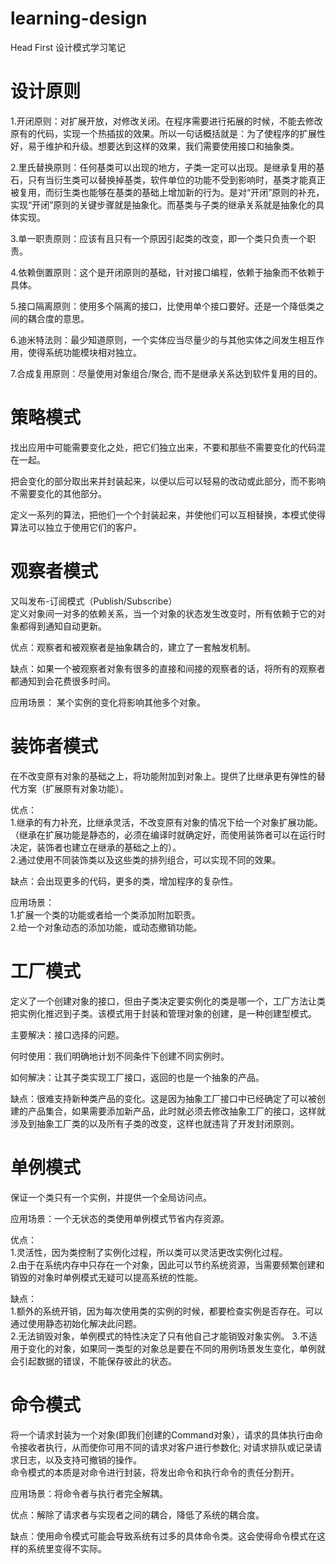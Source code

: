 # learning-design
Head First 设计模式学习笔记

# 设计原则
1.开闭原则：对扩展开放，对修改关闭。在程序需要进行拓展的时候，不能去修改原有的代码，实现一个热插拔的效果。所以一句话概括就是：为了使程序的扩展性好，易于维护和升级。想要达到这样的效果，我们需要使用接口和抽象类。  

2.里氏替换原则：任何基类可以出现的地方，子类一定可以出现。是继承复用的基石，只有当衍生类可以替换掉基类，软件单位的功能不受到影响时，基类才能真正被复用，而衍生类也能够在基类的基础上增加新的行为。是对“开闭”原则的补充，实现“开闭”原则的关键步骤就是抽象化。而基类与子类的继承关系就是抽象化的具体实现。  

3.单一职责原则：应该有且只有一个原因引起类的改变，即一个类只负责一个职责。  

4.依赖倒置原则：这个是开闭原则的基础，针对接口编程，依赖于抽象而不依赖于具体。  

5.接口隔离原则：使用多个隔离的接口，比使用单个接口要好。还是一个降低类之间的耦合度的意思。  

6.迪米特法则：最少知道原则，一个实体应当尽量少的与其他实体之间发生相互作用，使得系统功能模块相对独立。  

7.合成复用原则：尽量使用对象组合/聚合, 而不是继承关系达到软件复用的目的。  

# 策略模式
找出应用中可能需要变化之处，把它们独立出来，不要和那些不需要变化的代码混在一起。  

把会变化的部分取出来并封装起来，以便以后可以轻易的改动或此部分，而不影响不需要变化的其他部分。  

定义一系列的算法，把他们一个个封装起来，并使他们可以互相替换，本模式使得算法可以独立于使用它们的客户。  

# 观察者模式
又叫发布-订阅模式（Publish/Subscribe）  
定义对象间一对多的依赖关系，当一个对象的状态发生改变时，所有依赖于它的对象都得到通知自动更新。  

优点：观察者和被观察者是抽象耦合的，建立了一套触发机制。  

缺点：如果一个被观察者对象有很多的直接和间接的观察者的话，将所有的观察者都通知到会花费很多时间。  

应用场景： 某个实例的变化将影响其他多个对象。  

# 装饰者模式
在不改变原有对象的基础之上，将功能附加到对象上。提供了比继承更有弹性的替代方案（扩展原有对象功能）。  

优点：  
1.继承的有力补充，比继承灵活，不改变原有对象的情况下给一个对象扩展功能。（继承在扩展功能是静态的，必须在编译时就确定好，而使用装饰者可以在运行时决定，装饰者也建立在继承的基础之上的）。  
2.通过使用不同装饰类以及这些类的排列组合，可以实现不同的效果。  

缺点：会出现更多的代码，更多的类，增加程序的复杂性。  

应用场景：  
1.扩展一个类的功能或者给一个类添加附加职责。  
2.给一个对象动态的添加功能，或动态撤销功能。  

# 工厂模式
定义了一个创建对象的接口，但由子类决定要实例化的类是哪一个，工厂方法让类把实例化推迟到子类。该模式用于封装和管理对象的创建，是一种创建型模式。  

主要解决：接口选择的问题。  

何时使用：我们明确地计划不同条件下创建不同实例时。  

如何解决：让其子类实现工厂接口，返回的也是一个抽象的产品。  

缺点：很难支持新种类产品的变化。这是因为抽象工厂接口中已经确定了可以被创建的产品集合，如果需要添加新产品，此时就必须去修改抽象工厂的接口，这样就涉及到抽象工厂类的以及所有子类的改变，这样也就违背了开发封闭原则。  

# 单例模式
保证一个类只有一个实例，并提供一个全局访问点。  

应用场景：一个无状态的类使用单例模式节省内存资源。  

优点：  
1.灵活性，因为类控制了实例化过程，所以类可以灵活更改实例化过程。  
2.由于在系统内存中只存在一个对象，因此可以节约系统资源，当需要频繁创建和销毁的对象时单例模式无疑可以提高系统的性能。   

缺点：  
1.额外的系统开销，因为每次使用类的实例的时候，都要检查实例是否存在。可以通过使用静态初始化解决此问题。  
2.无法销毁对象，单例模式的特性决定了只有他自己才能销毁对象实例。
3.不适用于变化的对象，如果同一类型的对象总是要在不同的用例场景发生变化，单例就会引起数据的错误，不能保存彼此的状态。  

# 命令模式
将一个请求封装为一个对象(即我们创建的Command对象），请求的具体执行由命令接收者执行，从而使你可用不同的请求对客户进行参数化; 对请求排队或记录请求日志，以及支持可撤销的操作。  
命令模式的本质是对命令进行封装，将发出命令和执行命令的责任分割开。  

应用场景：将命令者与执行者完全解耦。  

优点：解除了请求者与实现者之间的耦合，降低了系统的耦合度。  

缺点：使用命令模式可能会导致系统有过多的具体命令类。这会使得命令模式在这样的系统里变得不实际。  